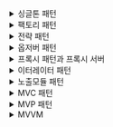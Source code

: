 <details>
<summary>싱글톤 패턴</summary>
<div markdown="1">

- 싱글톤 패턴은 생성패턴 중하나이다.
	- 시스템이 어떤 구체 클래스를 사용하는지에 대한 정보를 캡슐화
	- 어떻게 만들고 어떻게 결합하는지에 대한 부분을 가려줌
	- 따라서 객체의 생성과 조합을 캡슐화하여 객체가 생성되거나 변경되어도 시스템 구조에 크게 영향 받지 않도록 한다.
- 클래스의 인스턴스가 하나임을 항상 보장하는 패턴
- logging, thread pool 등 여러 객체를 관리하는 역할의 객체에 주로 사용
- 구현 방법
1. Eager initialization
```java
public class Singleton {

	private static final Singleton instance = new SingleTone();

	private Singleton() {
	}

	public static Singleton getInstance() {
		return instance;
	}
}
```
- 가장 간단한 방법
- 클래스 로딩단에서 instance를 생성함. 다만 클래스 로딩단에서 생성하기 때문에 사용하지 않는 경우 낭비발생
2. static block initialization
```java
public class Singleton {

	private static final Singleton instance;

	static {
		try {
			instance = new Singleton();
		} catch(Exception e) {
			// throw exception
		}
	}

	private Singleton() {
	}

	public static Singleton getInstance() {
		return instance;
	}
}
```
1번 방법과는 다르게 exception 발생 시 처리를 진행할 수 있으나 마찬가지로 클래스 로딩시점에 생기기 때문에 낭비발생

3.  Lazy initialzation
```java
public class Singleton {

	private static Singleton instance;

	private Singleton() {
	}

	public static Singleton getInstance() {
		if (instance == null) {
			instance = new Singleton();
		}
		return instance;
	}
}

```
- 클래스 로딩시점이 아닌 `getInstance()` 호출 시점에 인스턴스가 생성되기 때문에 낭비에서 해결이 된다. 다만 멀티스레드환경에서 여러개의 스레드가 동시에 해당 메소드를 호출하게 되는 경우 인스턴스가 여러개 생성될 수 있음
- 싱글스레드 환경이 보장되는 경우에만 사용해야함 (결국 스프링에선 사용할 수 없음)

4. Thread safe 
```java
public class Singleton {

	private static Singleton instance;

	private Singleton() {
	}

	public static synchronized Singleton getInstance() {
		if (instance == null) {
			instance = new Singleton();
		}
		return instance;
	}
}
```
- `getInstance()`의 호출이 여러 스레드에서 일어나느 것이 문제라면 `synchronized`를 사용하여 메소드에 들어오는 스레드를 하나로 제한걸면 된다.
- 다만 `getInstance()` 호출 시 이미 인스턴스가 호출되었는데도 `synchronized`가 걸리기 때문에 아래와 같이 null인 경우에만 lock을 걸면 된다.
```java
public class Singleton {

	private static Singleton instance;

	private Singleton() {
	}

	public static synchronized Singleton getInstance() {
		if (instance == null) {
			synchronized (Singleton.class) {
				instance = new Singleton();
			}
		}
		return instance;
	}
}
```

5. LazyHolder
```java
public class Singleton {

	private Singleton() {
	}

	public static Singleton getInstance() {
		return LazyHolder.instance;
	}

	private static class LazyHolder {
		private static final Singleton instance = new Singleton();
	}
}
```
- 인스턴스에 대한 생성 자체를 JVM에게 맡기는 방법이다.
- 클래스의 내부 클래스는 클래스 로딩이 될 때 올라가지 않기 때문에 내부 클래스에 숨겨둔 다음 호출될 때 내부 클래스를 로딩하는 방식이다.
- 이때 내부 클래스를 로딩하고 초기화하는 것은 JVM의 영역이며 Thread safe를 보장한다.

6. Enum
```java
public enum Singleton {

	INSTANCE;

	// code
}
```
- enum은 싱글톤임을 항상 보장하기 때문에 해당 방식을 사용할 수 있다.
</div>
</details>

<details>
<summary>팩토리 패턴</summary>
<div markdown="1">
	
- 객체 생성 부분을 떼어내 추상화한 패턴
- 보통은 상위 클래스 하나가 있고 이에 대한 구현체가 여러개 있을 때 상황에 따라 원하는 인스턴스를 리턴해주는 방식이다
- 따라서 인터페이스에 따른 구현체를 두기 편해지기 때문에 추상화에 도움이 된다.
	
</div>
</details>

<details>
<summary>전략 패턴</summary>
<div markdown="1">

- 특정한 행위가 있을때 해당 행위에 대해서 추상화를 한 인터페이스를 두고, 각각의 행위에 대한 전략에 따라 구현체를 두는 디자인 패턴이다. 필요한 상황에 따라서 특정 전략 구현체를 사용하는 방식으로 전략을 수정한다.
- 상태패턴도 마찬가지로 상태에 대한 추상화된 인터페이스를 두고 상태를 계속해서 변경하는 방법이기는 하다. 다만 상태패턴은 현재 상태에서 메소드가 동작했을 때 다음 상태에 대해서 변화할 수 있지만 전략 패턴은 전략 그자체에 대한 행위만을 진행하여 다른 전략으로의 상태변화가 없다.
```java
public interface MoveStrategy {

	boolean move(int value);
}

public class AlwaysMoveStrategy implements MoveStrategy {

	@Override
	public boolean move(int value) {
		return true;
	}
}

public class CarMoveStrategy implements MoveStrategy {

	@Override
	public boolean move(int value) {
		return value >= 4;
	}
}
```

</div>
</details>

<details>
<summary>옵저버 패턴</summary>
<div markdown="1">

- 어떤 객체의 상태 변화를 관찰하는 옵저버를 등록하고, 필요한 상태의 변화가 있을 때마다 옵저버 목록에 있는 옵저버들에게 변화를 통지하는 디자인 패턴
- 자바에서는 아래와 같은 이유로 Observer 인터페이스가 deprecated되었으며 그 이유는 아래와 같다.
	- Observable이 클래스로 정의되어있어 상속받는 구조로 되어있으며, 다른 클래스를 이미 상속받고 있다면 상속받을 수 없어 재사용성에 문제가 있다.
	- Observer의 구현 로직이 instance of로 타입체크를 하며 casting이 필수적이다
	- thread safe하지 않음
```java
public class EventHandler implements PropertyChangeListener {  
  
    @Override  
    public void propertyChange(final PropertyChangeEvent evt) {  
        if (evt.getPropertyName().equals("Domain.name")) {  
            System.out.println("event was handling");  
        }  
    }  
}
```

```java
public class Domain {  
      
    private String name;  
  
    private final PropertyChangeSupport listeners = new PropertyChangeSupport(this);  
  
    public Domain() {  
    }  
  
    public void addPropertyChangeListener(PropertyChangeListener listener) {  
        listeners.addPropertyChangeListener(listener);  
    }  
  
    public void firePropertyChange(String propName, Object oldValue, Object newValue) {  
        listeners.firePropertyChange(propName, oldValue, newValue);  
    }  
  
    public void setName(final String name) {  
        firePropertyChange("Domain.name", this.name, name);  
        this.name = name;  
    }  
}
```

```java
public static void main(String[] args) {  
    EventHandler eventHandler = new EventHandler();  
    Domain domain = new Domain();  
    domain.addPropertyChangeListener(eventHandler);  
  
    domain.setName("도메인 이름 변경");  
}
```

</div>
</details>

<details>
<summary>프록시 패턴과 프록시 서버</summary>
<div markdown="1">

- proxy : 어떤 대상의 기본적인 작업을 가로챌 수 있는 객체
- handler : 프록시 객체의 target동작을 가로채서 정의할 동작들이 정해져 있는 함수
- 따라서 프록시 패턴이란 target에 접근하기 전 흐름을 가져가서 앞단에 정해진 행동을 진행하도록 하는 패턴을 말한다.
- 객체를 보완하는 역할로써 로깅, 캐싱, 보안 등에 활용가능

- 프록시 서버란 클라이언트가 서버에 접속요청을 하기 전 본인이 요청을 가로채서 접속하는 서버이다.
- cors 문제를 해결하기 위한 방법중 하나로 사용된다.
- cors란 Cross-Origin-Resource-Sharing으로 서버에서 자원을 요청할 때 다른 origin으로 요청하는 경우 요청을 로딩하지 못하게 하는 http 기법이다.
- 일반적으로 프론트 요청에 대해서 백엔드의 origin 정보가 다르기 때문에 cors가 발생하는데, 이를 해결하기 위해서 프록시 서버가 백엔드 서버와 같은 origin으로 바꾸어 요청한다.

- 리버스 프록시 서버란 서버에 요청이 들어올 때 해당 요청을 가로채서 처리하는 서버이다.
- 캐싱, https에 대해서 처리를 해줄 수 있으며 백엔드 어플리케이션 서버에 대해서 ip를 노출시키지않고 리버스 프록시 서버에서 요청에 대해서 리버스프록싱해줌으로써 직접적인 ip 접속을 차단할 수 있다.
	
</div>
</details>

<details>
<summary>이터레이터 패턴</summary>
<div markdown="1">

- 여러개의 Collection 자료구조가 있을 때 iterator를 통해 각 자료구조로 접근할 수 있도록 추상화한 방식
- 자바에서는 이미 iterator가 구현체로 존재함

</div>
</details>

<details>
<summary>노출모듈 패턴</summary>
<div markdown="1">

- 즉시 실행 함수를 통해 private, public과 같은 접근 제어자를 만드는 패턴
- js는 전역 범위 내에서 스크립트가 진행되기 때문에 직접 구현해야한다.

</div>
</details>

<details>
<summary>MVC 패턴</summary>
<div markdown="1">

- model, view, controller로 어플리케이션의 통신 프로세스에서 크게 3가지 관심사로 나눈 패턴
- Model
	- 어플리케이션의 데이터에 속함
	- view와 controller가 주고받는 데이터
- View
	- 실제 화면단에서 나타나있는 view 화면 그자체를 의미함. 따로 데이터를 저장하여 본인이 해결하는 것이 아닌 화면 랜더링만 진행하고 필요한 데이터는 model을 통해 노출시킴
- Controller
	- View가 필요한 Model을 만들어내는 역할
	- 어플리케이션 로직을 담당하여 필요한 데이터를 만들어 model에 담아 View에 전달

</div>
</details>

<details>
<summary>MVP 패턴</summary>
<div markdown="1">

- MVC에서 C가 Presenter로 교체된 패턴
- Model에 대한 요청을 View가 하는 것이 아닌 Persenter가 진행하여 View와 Model간의 의존성이 떨어짐

</div>
</details>

<details>
<summary>MVVM </summary>
<div markdown="1">

- Model, View, View Model로 이루어진 패턴
- View Model은 View를 조금 더 추상화한 계층으로 커맨드와 데이터 바인딩을 가지고 있음
- View에 요청이 들어오면 Command 패턴을 통해 View Model에 Action을 전달하는 형태
- View와 Model간의 의존성이 없는 것은 MVP와 동일하며, View와 View Model간의 의존성또한 없어 각각이 독립적인 모듈 개발을 진행할 수 있음

</div>
</details>
